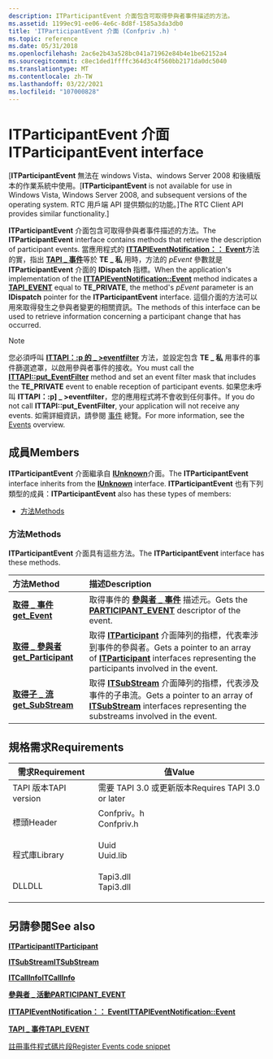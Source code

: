 ```yaml
---
description: ITParticipantEvent 介面包含可取得參與者事件描述的方法。
ms.assetid: 1199ec91-ee06-4e6c-8d8f-1585a3da3db0
title: 'ITParticipantEvent 介面 (Confpriv .h) '
ms.topic: reference
ms.date: 05/31/2018
ms.openlocfilehash: 2ac6e2b43a528bc041a71962e84b4e1be62152a4
ms.sourcegitcommit: c8ec1ded1ffffc364d3c4f560bb2171da0dc5040
ms.translationtype: MT
ms.contentlocale: zh-TW
ms.lasthandoff: 03/22/2021
ms.locfileid: "107000828"
---
```

# <a name="itparticipantevent-interface"></a><span data-ttu-id="2ac5a-103">ITParticipantEvent 介面</span><span class="sxs-lookup"><span data-stu-id="2ac5a-103">ITParticipantEvent interface</span></span>

<span data-ttu-id="2ac5a-104">\[**ITParticipantEvent** 無法在 windows Vista、windows Server 2008 和後續版本的作業系統中使用。</span><span class="sxs-lookup"><span data-stu-id="2ac5a-104">\[**ITParticipantEvent** is not available for use in Windows Vista, Windows Server 2008, and subsequent versions of the operating system.</span></span> <span data-ttu-id="2ac5a-105">RTC 用戶端 API 提供類似的功能。\]</span><span class="sxs-lookup"><span data-stu-id="2ac5a-105">The RTC Client API provides similar functionality.\]</span></span>

<span data-ttu-id="2ac5a-106">**ITParticipantEvent** 介面包含可取得參與者事件描述的方法。</span><span class="sxs-lookup"><span data-stu-id="2ac5a-106">The **ITParticipantEvent** interface contains methods that retrieve the description of participant events.</span></span> <span data-ttu-id="2ac5a-107">當應用程式的 [**ITTAPIEventNotification：： Event**](/windows/desktop/api/Tapi3if/nf-tapi3if-ittapieventnotification-event)方法的實，指出 [**TAPI \_ 事件**](/windows/desktop/api/Tapi3if/ne-tapi3if-tapi_event)等於 **TE \_ 私** 用時，方法的 *pEvent* 參數就是 **ITParticipantEvent** 介面的 **IDispatch** 指標。</span><span class="sxs-lookup"><span data-stu-id="2ac5a-107">When the application's implementation of the [**ITTAPIEventNotification::Event**](/windows/desktop/api/Tapi3if/nf-tapi3if-ittapieventnotification-event) method indicates a [**TAPI\_EVENT**](/windows/desktop/api/Tapi3if/ne-tapi3if-tapi_event) equal to **TE\_PRIVATE**, the method's *pEvent* parameter is an **IDispatch** pointer for the **ITParticipantEvent** interface.</span></span> <span data-ttu-id="2ac5a-108">這個介面的方法可以用來取得發生之參與者變更的相關資訊。</span><span class="sxs-lookup"><span data-stu-id="2ac5a-108">The methods of this interface can be used to retrieve information concerning a participant change that has occurred.</span></span>

> [!Note]  
> <span data-ttu-id="2ac5a-109">您必須呼叫 [**ITTAPI：:p 的 \_ >eventfilter**](/windows/desktop/api/tapi3if/nf-tapi3if-ittapi-put_eventfilter) 方法，並設定包含 **TE \_ 私** 用事件的事件篩選遮罩，以啟用參與者事件的接收。</span><span class="sxs-lookup"><span data-stu-id="2ac5a-109">You must call the [**ITTAPI::put\_EventFilter**](/windows/desktop/api/tapi3if/nf-tapi3if-ittapi-put_eventfilter) method and set an event filter mask that includes the **TE\_PRIVATE** event to enable reception of participant events.</span></span> <span data-ttu-id="2ac5a-110">如果您未呼叫 **ITTAPI：:p] \_ >eventfilter**，您的應用程式將不會收到任何事件。</span><span class="sxs-lookup"><span data-stu-id="2ac5a-110">If you do not call **ITTAPI::put\_EventFilter**, your application will not receive any events.</span></span> <span data-ttu-id="2ac5a-111">如需詳細資訊，請參閱 [事件](events.md) 總覽。</span><span class="sxs-lookup"><span data-stu-id="2ac5a-111">For more information, see the [Events](events.md) overview.</span></span>

 

## <a name="members"></a><span data-ttu-id="2ac5a-112">成員</span><span class="sxs-lookup"><span data-stu-id="2ac5a-112">Members</span></span>

<span data-ttu-id="2ac5a-113">**ITParticipantEvent** 介面繼承自 [**IUnknown**](/windows/desktop/api/unknwn/nn-unknwn-iunknown)介面。</span><span class="sxs-lookup"><span data-stu-id="2ac5a-113">The **ITParticipantEvent** interface inherits from the [**IUnknown**](/windows/desktop/api/unknwn/nn-unknwn-iunknown) interface.</span></span> <span data-ttu-id="2ac5a-114">**ITParticipantEvent** 也有下列類型的成員：</span><span class="sxs-lookup"><span data-stu-id="2ac5a-114">**ITParticipantEvent** also has these types of members:</span></span>

-   [<span data-ttu-id="2ac5a-115">方法</span><span class="sxs-lookup"><span data-stu-id="2ac5a-115">Methods</span></span>](#methods)

### <a name="methods"></a><span data-ttu-id="2ac5a-116">方法</span><span class="sxs-lookup"><span data-stu-id="2ac5a-116">Methods</span></span>

<span data-ttu-id="2ac5a-117">**ITParticipantEvent** 介面具有這些方法。</span><span class="sxs-lookup"><span data-stu-id="2ac5a-117">The **ITParticipantEvent** interface has these methods.</span></span>



| <span data-ttu-id="2ac5a-118">方法</span><span class="sxs-lookup"><span data-stu-id="2ac5a-118">Method</span></span>                                                         | <span data-ttu-id="2ac5a-119">描述</span><span class="sxs-lookup"><span data-stu-id="2ac5a-119">Description</span></span>                                                                                                                                     |
|:---------------------------------------------------------------|:------------------------------------------------------------------------------------------------------------------------------------------------|
| [<span data-ttu-id="2ac5a-120">**取得 \_ 事件**</span><span class="sxs-lookup"><span data-stu-id="2ac5a-120">**get\_Event**</span></span>](itparticipantevent-get-event.md)             | <span data-ttu-id="2ac5a-121">取得事件的 [**參與者 \_ 事件**](participant-event.md) 描述元。</span><span class="sxs-lookup"><span data-stu-id="2ac5a-121">Gets the [**PARTICIPANT\_EVENT**](participant-event.md) descriptor of the event.</span></span><br/>                                                    |
| [<span data-ttu-id="2ac5a-122">**取得 \_ 參與者**</span><span class="sxs-lookup"><span data-stu-id="2ac5a-122">**get\_Participant**</span></span>](itparticipantevent-get-participant.md) | <span data-ttu-id="2ac5a-123">取得 [**ITParticipant**](itparticipant.md) 介面陣列的指標，代表牽涉到事件的參與者。</span><span class="sxs-lookup"><span data-stu-id="2ac5a-123">Gets a pointer to an array of [**ITParticipant**](itparticipant.md) interfaces representing the participants involved in the event.</span></span><br/> |
| [<span data-ttu-id="2ac5a-124">**取得子 \_ 流**</span><span class="sxs-lookup"><span data-stu-id="2ac5a-124">**get\_SubStream**</span></span>](itparticipantevent-get-substream.md)     | <span data-ttu-id="2ac5a-125">取得 [**ITSubStream**](/windows/win32/api/tapi3if/nn-tapi3if-itsubstream) 介面陣列的指標，代表涉及事件的子串流。</span><span class="sxs-lookup"><span data-stu-id="2ac5a-125">Gets a pointer to an array of [**ITSubStream**](/windows/win32/api/tapi3if/nn-tapi3if-itsubstream) interfaces representing the substreams involved in the event.</span></span><br/>       |



 

## <a name="requirements"></a><span data-ttu-id="2ac5a-126">規格需求</span><span class="sxs-lookup"><span data-stu-id="2ac5a-126">Requirements</span></span>



| <span data-ttu-id="2ac5a-127">需求</span><span class="sxs-lookup"><span data-stu-id="2ac5a-127">Requirement</span></span> | <span data-ttu-id="2ac5a-128">值</span><span class="sxs-lookup"><span data-stu-id="2ac5a-128">Value</span></span> |
|-------------------------|---------------------------------------------------------------------------------------|
| <span data-ttu-id="2ac5a-129">TAPI 版本</span><span class="sxs-lookup"><span data-stu-id="2ac5a-129">TAPI version</span></span><br/> | <span data-ttu-id="2ac5a-130">需要 TAPI 3.0 或更新版本</span><span class="sxs-lookup"><span data-stu-id="2ac5a-130">Requires TAPI 3.0 or later</span></span><br/>                                                 |
| <span data-ttu-id="2ac5a-131">標頭</span><span class="sxs-lookup"><span data-stu-id="2ac5a-131">Header</span></span><br/>       | <dl> <span data-ttu-id="2ac5a-132"><dt>Confpriv。h</dt></span><span class="sxs-lookup"><span data-stu-id="2ac5a-132"><dt>Confpriv.h</dt></span></span> </dl> |
| <span data-ttu-id="2ac5a-133">程式庫</span><span class="sxs-lookup"><span data-stu-id="2ac5a-133">Library</span></span><br/>      | <dl> <span data-ttu-id="2ac5a-134"><dt>Uuid</dt></span><span class="sxs-lookup"><span data-stu-id="2ac5a-134"><dt>Uuid.lib</dt></span></span> </dl>   |
| <span data-ttu-id="2ac5a-135">DLL</span><span class="sxs-lookup"><span data-stu-id="2ac5a-135">DLL</span></span><br/>          | <dl> <span data-ttu-id="2ac5a-136"><dt>Tapi3.dll</dt></span><span class="sxs-lookup"><span data-stu-id="2ac5a-136"><dt>Tapi3.dll</dt></span></span> </dl>  |



## <a name="see-also"></a><span data-ttu-id="2ac5a-137">另請參閱</span><span class="sxs-lookup"><span data-stu-id="2ac5a-137">See also</span></span>

<dl> <dt>

[<span data-ttu-id="2ac5a-138">**ITParticipant**</span><span class="sxs-lookup"><span data-stu-id="2ac5a-138">**ITParticipant**</span></span>](itparticipant.md)
</dt> <dt>

[<span data-ttu-id="2ac5a-139">**ITSubStream**</span><span class="sxs-lookup"><span data-stu-id="2ac5a-139">**ITSubStream**</span></span>](/windows/win32/api/tapi3if/nn-tapi3if-itsubstream)
</dt> <dt>

[<span data-ttu-id="2ac5a-140">**ITCallInfo**</span><span class="sxs-lookup"><span data-stu-id="2ac5a-140">**ITCallInfo**</span></span>](/windows/desktop/api/tapi3if/nn-tapi3if-itcallinfo)
</dt> <dt>

[<span data-ttu-id="2ac5a-141">**參與者 \_ 活動**</span><span class="sxs-lookup"><span data-stu-id="2ac5a-141">**PARTICIPANT\_EVENT**</span></span>](participant-event.md)
</dt> <dt>

[<span data-ttu-id="2ac5a-142">**ITTAPIEventNotification：： Event**</span><span class="sxs-lookup"><span data-stu-id="2ac5a-142">**ITTAPIEventNotification::Event**</span></span>](/windows/desktop/api/Tapi3if/nf-tapi3if-ittapieventnotification-event)
</dt> <dt>

[<span data-ttu-id="2ac5a-143">**TAPI \_ 事件**</span><span class="sxs-lookup"><span data-stu-id="2ac5a-143">**TAPI\_EVENT**</span></span>](/windows/desktop/api/Tapi3if/ne-tapi3if-tapi_event)
</dt> <dt>

[<span data-ttu-id="2ac5a-144">註冊事件程式碼片段</span><span class="sxs-lookup"><span data-stu-id="2ac5a-144">Register Events code snippet</span></span>](register-events.md)
</dt> </dl>

 

